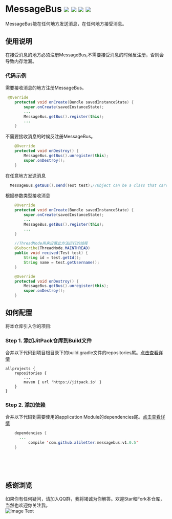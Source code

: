 # MessageBus  [![](https://img.shields.io/badge/author-aliletter-green.svg)](https://github.com/aliletter/) [![](https://jitpack.io/v/aliletter/messagebus.svg)](https://jitpack.io/#aliletter/messagebus) [![](https://img.shields.io/travis/rust-lang/rust.svg)](https://github.com/aliletter/MessageBus) [![](https://img.shields.io/github/tag/aliletter/MessageBus.svg)](https://github.com/aliletter/MessageBus)
MessageBus能在任何地方发送消息，在任何地方接受消息。
## 使用说明
在接受消息的地方必须注册MessageBus,不需要接受消息的时候反注册，否则会导致内存泄漏。
### 代码示例
需要接收消息的地方注册MessageBus。
```Java
 @Override
    protected void onCreate(Bundle savedInstanceState) {
        super.onCreate(savedInstanceState);
        ...
        MessageBus.getBus().register(this);
        ...
    }

```
不需要接收消息的时候反注册MessageBus。
```Java
    @Override
    protected void onDestroy() {
        MessageBus.getBus().unregister(this);
        super.onDestroy();
    }
```
在任意地方发送消息
```Java
  MessageBus.getBus().send(Test test);//Object can be a class that carries message
```
根据参数类型接收消息
```Java
    @Override
    protected void onCreate(Bundle savedInstanceState) {
        super.onCreate(savedInstanceState);
        ...
        MessageBus.getBus().register(this);
        ...
    }
    
    //ThreadMode用来设置此方法运行的线程
    @Subscribe(ThreadMode.MAINTHREAD)
    public void recived(Test test) {  
        String id = test.getId();
        String name = test.getUsername();
    }

    @Override
    protected void onDestroy() {
        MessageBus.getBus().unregister(this);
        super.onDestroy();
    }
```
## 如何配置
将本仓库引入你的项目:
### Step 1. 添加JitPack仓库到Build文件
合并以下代码到项目根目录下的build.gradle文件的repositories尾。[点击查看详情](https://github.com/aliletter/CarouselBanner/blob/master/root_build.gradle.png)

	allprojects {
		repositories {
			...
			maven { url 'https://jitpack.io' }
		}
	}
  
### Step 2. 添加依赖
合并以下代码到需要使用的application Module的dependencies尾。[点击查看详情](https://github.com/aliletter/CarouselBanner/blob/master/application_build.gradle.png)
```Java
	dependencies {
	  ...
          compile 'com.github.aliletter:messagebus:v1.0.5'
	}
```	
<br><br><br>
## 感谢浏览
如果你有任何疑问，请加入QQ群，我将竭诚为你解答。欢迎Star和Fork本仓库，当然也欢迎你关注我。
<br>
![Image Text](https://github.com/aliletter/CarouselBanner/blob/master/qq_group.png)
